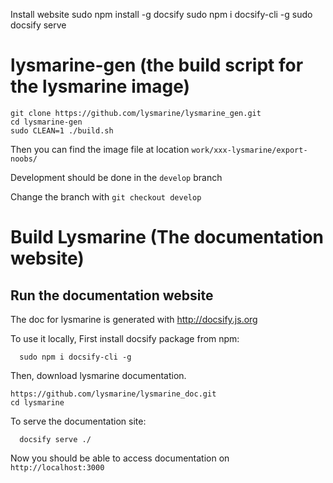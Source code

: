 Install website
sudo npm install -g docsify
sudo npm i docsify-cli -g
sudo docsify serve 


# lysmarine-gen (the build script for the lysmarine image)
```
git clone https://github.com/lysmarine/lysmarine_gen.git
cd lysmarine-gen
sudo CLEAN=1 ./build.sh
```

Then you can find the image file at location `work/xxx-lysmarine/export-noobs/`

Development should be done in the `develop` branch

Change the branch with `git checkout develop`





# Build Lysmarine (The documentation website)


## Run the documentation website

The doc for lysmarine is generated with http://docsify.js.org

To use it locally, First install docsify package from npm:
```
  sudo npm i docsify-cli -g
```

Then, download lysmarine documentation.
```
https://github.com/lysmarine/lysmarine_doc.git
cd lysmarine
```


To serve the documentation site:
```
  docsify serve ./
```
Now you should be able to access documentation on `http://localhost:3000`

